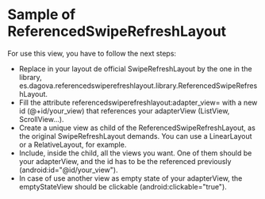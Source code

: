 # Sample of ReferencedSwipeRefreshLayout

For use this view, you have to follow the next steps:

* Replace in your layout de official SwipeRefreshLayout by the one in the library, es.dagova.referencedswiperefreshlayout.library.ReferencedSwipeRefreshLayout.
* Fill the attribute referencedswiperefreshlayout:adapter_view= with a new id (@+id/your_view) that references your adapterView (ListView, ScrollView...).
* Create a unique view as child of the ReferencedSwipeRefreshLayout, as the original SwipeRefreshLayout demands. You can use a LinearLayout or a RelativeLayout, for example.
* Include, inside the child, all the views you want. One of them should be your adapterView, and the id has to be the referenced previously (android:id="@id/your_view").
* In case of use another view as empty state of your adapterView, the emptyStateView should be clickable (android:clickable="true"). 